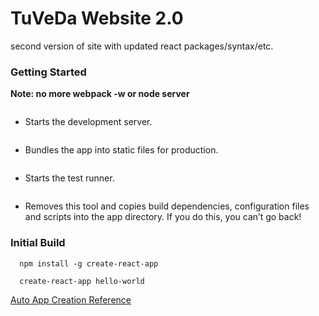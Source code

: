 # TuVeDa Website 2.0

second version of site with updated react packages/syntax/etc.

### Getting Started

**Note: no more webpack -w or node server**

```npm start
```
* Starts the development server.

```npm run build
```

* Bundles the app into static files for production.

```npm test
```

* Starts the test runner.

```npm run eject
```

* Removes this tool and copies build dependencies, configuration files
  and scripts into the app directory. If you do this, you can’t go back!

### Initial Build

```
  npm install -g create-react-app

  create-react-app hello-world
```

[Auto App Creation Reference](https://facebook.github.io/react/blog/2016/07/22/create-apps-with-no-configuration.html)
